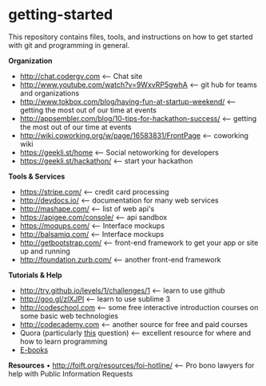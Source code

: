 getting-started
===============

This repository contains files, tools, and instructions on how to get started with git and programming in general.

<b>Organization</b>
* http://chat.codergv.com  <-- Chat site
* http://www.youtube.com/watch?v=9WxvRP5gwhA  <-- git hub for teams and organizations
* http://www.tokbox.com/blog/having-fun-at-startup-weekend/  <-- getting the most out of our time at events
* http://appsembler.com/blog/10-tips-for-hackathon-success/  <-- getting the most out of our time at events
* http://wiki.coworking.org/w/page/16583831/FrontPage  <-- coworking wiki
* https://geekli.st/home  <-- Social netoworking for developers
* https://geekli.st/hackathon/  <-- start your hackathon

<b>Tools & Services</b>
* https://stripe.com/  <-- credit card processing
* http://devdocs.io/  <-- documentation for many web services
* http://mashape.com/  <-- list of web api's
* https://apigee.com/console/  <-- api sandbox
* https://moqups.com/  <-- Interface mockups
* http://balsamiq.com/  <-- Interface mockups
* http://getbootstrap.com/  <-- front-end framework to get your app or site up and running
* http://foundation.zurb.com/  <-- another front-end framework

<b>Tutorials & Help</b>
* http://try.github.io/levels/1/challenges/1  <-- learn to use github
* http://goo.gl/zlXJPl <-- learn to use sublime 3
* http://codeschool.com  <-- some free interactive introduction courses on some basic web technologies    
* http://codecademy.com  <-- another source for free and paid courses    
* Quora (particularly [this](https://www.quora.com/Learning-to-Program/What-are-the-best-resources-sites-books-or-tutorials-for-learning-programming) question) <-- excellent resource for where and how to learn programming
* [E-books](https://drive.google.com/folderview?id=0B6K2B2YjelHvOTFfQVlWSHJQOG8&usp=sharing)

<b>Resources</b>
• http://foift.org/resources/foi-hotline/ <-- Pro bono lawyers for help with Public Information Requests
